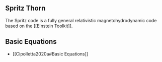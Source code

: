 ## Spritz Thorn

The Spritz code is a fully general relativistic magnetohydrodynamic code based on the [[Einstein Toolkit]].

## Basic Equations

- [[Cipolletta2020a#Basic Equations]]